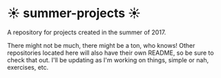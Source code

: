 # :sunny: summer-projects :sunny: 
A repository for projects created in the summer of 2017. 

There might not be much, there might be a ton, who knows! Other repositories located here will also have their own README, so be sure to check that out. I'll be updating as I'm working on things, simple or nah, exercises, etc. 
